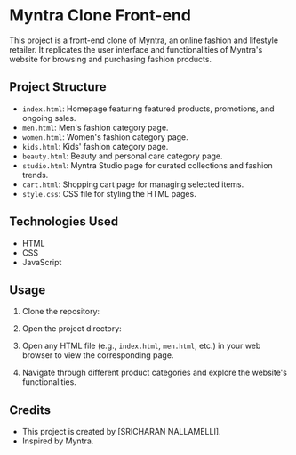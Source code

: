 # Myntra Clone Front-end

This project is a front-end clone of Myntra, an online fashion and lifestyle retailer. It replicates the user interface and functionalities of Myntra's website for browsing and purchasing fashion products.

## Project Structure

- `index.html`: Homepage featuring featured products, promotions, and ongoing sales.
- `men.html`: Men's fashion category page.
- `women.html`: Women's fashion category page.
- `kids.html`: Kids' fashion category page.
- `beauty.html`: Beauty and personal care category page.
- `studio.html`: Myntra Studio page for curated collections and fashion trends.
- `cart.html`: Shopping cart page for managing selected items.
- `style.css`: CSS file for styling the HTML pages.


## Technologies Used

- HTML
- CSS
- JavaScript

## Usage

1. Clone the repository:

2. Open the project directory:

3. Open any HTML file (e.g., `index.html`, `men.html`, etc.) in your web browser to view the corresponding page.

4. Navigate through different product categories and explore the website's functionalities.

## Credits

- This project is created by [SRICHARAN NALLAMELLI].
- Inspired by Myntra.


